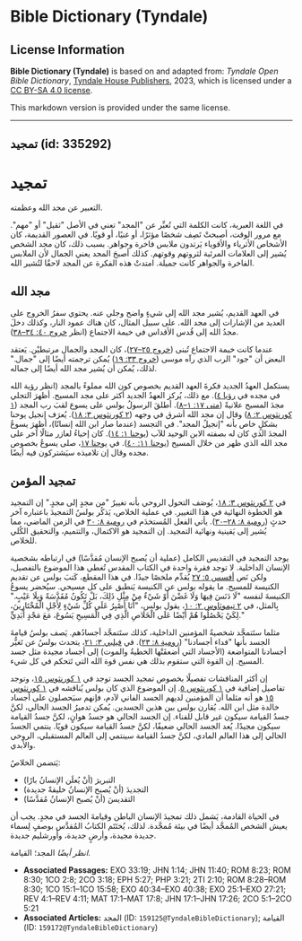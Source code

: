 # Bible Dictionary (Tyndale)

## License Information

**Bible Dictionary (Tyndale)** is based on and adapted from: _Tyndale Open Bible Dictionary_, [Tyndale House Publishers](https://tyndaleopenresources.com/), 2023, which is licensed under a [CC BY-SA 4.0 license](https://creativecommons.org/licenses/by-sa/4.0/legalcode.en).

This markdown version is provided under the same license.



--------------------------------

## تمجيد (id: 335292)

تمجيد
=====

التعبير عن مجد الله وعظمته.

في اللغة العبرية، كانت الكلمة التي تُعبِّر عن "المجد" تعني في الأصل "ثقيل" أو "مهم". مع مرور الوقت، أصبحتْ تَصِف شخصًا مؤثرًا، أو غنيًا، أو قويًا. في العصور القديمة، كان الأشخاص الأثرياء والأقوياء يَرتدون ملابس فاخرة وجواهر. بسبب ذلك، كان مجد الشخص يُشير إلى العلامات المرئية لثروتهم وقوتهم. كذلك أصبحَ المجد يعني الجمال لأن الملابس الفاخرة والجواهر كانت جميلة. امتدتْ هذه الفكرة عن المجد لاحقًا لتُشير الله.

مجد الله
--------

في العهد القديم، يُشير مجد الله إلى شيءٍ واضح وجلي عنه. يحتوي سفرُ الخروج على العديد من الإشارات إلى مجد الله. على سبيل المثال، كان هناك عمود النار، وكذلك دخلَ مجدُ الله إلى قُدس الأقداس في خيمة الاجتماع (انظر [خروج ٤٠: ٣٤–٣٨](https://ref.ly/Exod40:34-Exod40:38)).

عندما كانت خيمة الاجتماع تُبنى ([خروج ٢٥–٢٧](https://ref.ly/Exod25:1-Exod27:21))، كان المجد والجمال مرتبطيْن. يَعتقد البعض أن "جود" الرب الذي رآه موسى ([خروج ٣٣: ١٩](https://ref.ly/Exod33:19)) يُمكن ترجمته أيضًا إلى "جمال." لذلك، يُمكن أن يُشير مجد الله أيضًا إلى جماله.

يستكمل العهدُ الجديد فكرةَ العهد القديم بخصوص كون الله مملوءً بالمجد (انظر رؤية الله في مجده في [رؤيا ٤](https://ref.ly/Rev4:1-Rev4:11)). مع ذلك، يُركز العهدُ الجديد أكثر على مجد المسيح. أظهرَ التجلي مجدَ المسيح علانيةً ([متى ١٧: ١–٨](https://ref.ly/Matt17:1-Matt17:8)). أطلقَ الرسولُ بولس على يسوع لقبَ رب المجد ([١ كورنثوس ٢: ٨](https://ref.ly/1Cor2:8)) وقال إن مجد الله أشرق في وجهه ([٢ كورنثوس ٣: ١٨](https://ref.ly/2Cor3:18)). يُعرَف إنجيل يوحنا بشكلٍ خاص بأنه "إنجيلُ المجد". في التجسد (عندما صار ابن الله إنسانًا)، أظهرَ يسوعُ المجدَ الذي كان له بصفته الابن الوحيد للآب ([يوحنا ١: ١٤](https://ref.ly/John1:14)). كان إحياءُ لعازر مثالًا آخر على مجد الله الذي ظهر من خلال المسيح ([يوحنا ١١: ٤٠](https://ref.ly/John11:40)). في [يوحنا ١٧](https://ref.ly/John17:1-John17:26)، صلى يسوعُ بخصوص مجده وقال إن تلاميذه سيَشتركون فيه أيضًا.

تمجيد المؤمن
------------

في [٢ كورنثوس ٣: ١٨](https://ref.ly/2Cor3:18)، يُوصَف التحول الروحي بأنه تغييرٌ "من مجدٍ إلى مجدٍ." إن التمجيد هو الخطوة النهائية في هذا التغيير. في عملية الخلاص، يَذكُر بولسُ التمجيدَ باعتباره آخر حدثٍ ([رومية ٨: ٢٨–٣٠](https://ref.ly/Rom8:28-Rom8:30)). يأتي الفعل المُستخدَم في [رومية ٨: ٣٠](https://ref.ly/Rom8:30) في الزمن الماضي، مما يُشير إلى يَقينية ونهائية التمجيد. إن التمجيد هو الاكتمال، والتتميم، والتحقيق الكُلي للخلاص.

يوجد التمجيد في التقديس الكامل (عملية أن يُصبح الإنسان مُقدَّسًا) في ارتباطه بشخصية الإنسان الداخلية. لا توجد فقرة واحدة في الكتاب المقدس تُغطي هذا الموضوع بالتفصيل، ولكن نَص [أفسس ٥: ٢٧](https://ref.ly/Eph5:27) يُقدِّم ملخصًا جيدًا. في هذا المقطع، كَتبَ بولس عن تقديم الكنيسة للمسيح. ما يقوله بولس عن الكنيسة يَنطبق على كل مسيحي. سيُحضر يسوعُ الكنيسةَ لنفسه "لَا دَنَسَ فِيهَا وَلَا غَضْنَ أَوْ شَيْءٌ مِنْ مِثْلِ ذَلِكَ، بَلْ تَكُونُ مُقَدَّسَةً وَبِلَا عَيْبٍ." بِالمثل، في [٢ تيموثاوس ٢: ١٠](https://ref.ly/2Tim2:10)، يقول بولس، "أَنَا أَصْبِرُ عَلَى كُلِّ شَيْءٍ لِأَجْلِ الْمُخْتَارِينَ، لِكَيْ يَحْصُلُوا هُمْ أَيْضًا عَلَى الْخَلَاصِ الَّذِي فِي الْمَسِيحِ يَسُوعَ، مَعَ مَجْدٍ أَبَدِيٍّ."

مثلما ستَتمجَّد شخصيةُ المؤمنين الداخلية، كذلك ستَتمجَّد أجسادُهم. يَصف بولسُ قيامةَ الجسد بأنها "فداء أجسادنا" ([رومية ٨: ٢٣](https://ref.ly/Rom8:23)). في [فيلبي ٣: ٢١](https://ref.ly/Phil3:21)، يتحدث بولسُ عن تَغيُّر أجسادنا المتواضعة (الأجساد التي أضعفَتْها الخطيةُ والموت) إلى أجساد مجيدة مثل جسد المسيح. إن القوة التي ستقوم بذلك هي نفس قوة الله التي تَتحكم في كل شيء.

إن أكثر المناقشات تفصيلًا بخصوص تمجيد الجسد توجد في [١ كورنثوس ١٥](https://ref.ly/1Cor15:1-1Cor15:58)، وتوجد تفاصيل إضافية في [١ كورنثوس ٥](https://ref.ly/2Cor5:1-2Cor5:21). إن الموضوع الذي كان بولس يُناقشه في [١ كورنثوس ١٥](https://ref.ly/1Cor15:1-1Cor15:58) هو أنه مثلما أن المؤمنين لديهم الجسد الفاني لآدم، فإنهم سيَحصلون على أجساد خالدة مثل ابن الله. يُقارن بولس بين هذين الجسدين. يُمكن تدميرُ الجسد الحالي، لكنَّ جسدُ القيامة سيكون غير قابل للفناء. إن الجسد الحالي هو جسدُ هوانٍ، لكنَّ جسدُ القيامة سيكون مجيدًا. يُعد الجسد الحالي ضعيفًا، لكنَّ جسدُ القيامة سيكون قويًا. ينتمي الجسدُ الحالي إلى هذا العالم المادي، لكنَّ جسدُ القيامة سينتمي إلى العالم المستقبلي، الروحي والأبدي.

يَتضمن الخلاصُ:

* التبريرَ (أنْ يُعلَن الإنسانُ بارًا)
* التجديدَ (أنْ يُصبح الإنسانُ خليقةً جديدة)
* التقديسَ (أنْ يُصبح الإنسانُ مُقدَّسًا)

في الحياة القادمة، يَشمل ذلك تمجيدَ الإنسان الباطن وقيامةَ الجسد في مجدٍ. يجب أن يعيش الشخص المُمجَّد أيضًا في بيئة مُمجَّدة. لذلك، يُختَتَم الكتابُ المُقدَّس بوصفٍ لِسماء جديدة مجيدة، وأرضٍ جديدة، وأورشليم جديدة.

*انظر أيضًا* المجد؛ القيامة.

* **Associated Passages:** EXO 33:19; JHN 1:14; JHN 11:40; ROM 8:23; ROM 8:30; 1CO 2:8; 2CO 3:18; EPH 5:27; PHP 3:21; 2TI 2:10; ROM 8:28–ROM 8:30; 1CO 15:1–1CO 15:58; EXO 40:34–EXO 40:38; EXO 25:1–EXO 27:21; REV 4:1–REV 4:11; MAT 17:1–MAT 17:8; JHN 17:1–JHN 17:26; 2CO 5:1–2CO 5:21
* **Associated Articles:** المجد (ID: `159125@TyndaleBibleDictionary`); القيامة (ID: `159172@TyndaleBibleDictionary`)

